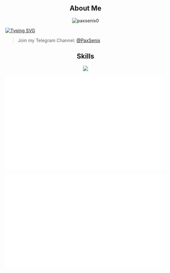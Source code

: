 <h2 align="center">About Me</h2>

<p align="center"> <img src="https://komarev.com/ghpvc/?username=paxsenix0&label=Profile%20views&color=0e75b6&style=flat" alt="paxsenix0" /> </p>
  
[![Typing SVG](https://readme-typing-svg.herokuapp.com?color=36BCF7FF&lines=Hi%2C+I'm+Alex;I+live+in+Indonesia;I+hate+code)](https://git.io/typing-svg)
  
> Join my Telegram Channel: [@PaxSenix](https://t.me/PaxSenix) 

<h2 align="center">Skills </h2>

<p align="center">
  <a href="https://paxsenixofc.my.id">
    <img src="https://skillicons.dev/icons?i=androidstudio,mysql,firebase,python,java,php,ts,js,css,html" />
  </a>
</p>

<p href="https://t.me/paxsenix" align="center">
<img alt="" src="https://raw.githubusercontent.com/paxsenix0/github-stats/master/generated/overview.svg#gh-dark-mode-only">
<p><img align="left" src="https://raw.githubusercontent.com/paxsenix0/github-stats/master/generated/languages.svg#gh-dark-mode-only" alt="paxsenix0" /></p>